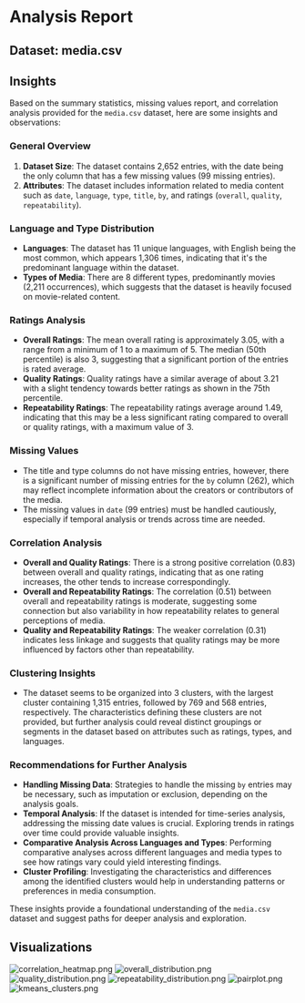 # Analysis Report

## Dataset: media.csv

## Insights
Based on the summary statistics, missing values report, and correlation analysis provided for the `media.csv` dataset, here are some insights and observations:

### General Overview
1. **Dataset Size**: The dataset contains 2,652 entries, with the date being the only column that has a few missing values (99 missing entries).
2. **Attributes**: The dataset includes information related to media content such as `date`, `language`, `type`, `title`, `by`, and ratings (`overall`, `quality`, `repeatability`).

### Language and Type Distribution
- **Languages**: The dataset has 11 unique languages, with English being the most common, which appears 1,306 times, indicating that it's the predominant language within the dataset.
- **Types of Media**: There are 8 different types, predominantly movies (2,211 occurrences), which suggests that the dataset is heavily focused on movie-related content.

### Ratings Analysis
- **Overall Ratings**: The mean overall rating is approximately 3.05, with a range from a minimum of 1 to a maximum of 5. The median (50th percentile) is also 3, suggesting that a significant portion of the entries is rated average.
- **Quality Ratings**: Quality ratings have a similar average of about 3.21 with a slight tendency towards better ratings as shown in the 75th percentile.
- **Repeatability Ratings**: The repeatability ratings average around 1.49, indicating that this may be a less significant rating compared to overall or quality ratings, with a maximum value of 3.

### Missing Values
- The title and type columns do not have missing entries, however, there is a significant number of missing entries for the `by` column (262), which may reflect incomplete information about the creators or contributors of the media.
- The missing values in `date` (99 entries) must be handled cautiously, especially if temporal analysis or trends across time are needed.

### Correlation Analysis
- **Overall and Quality Ratings**: There is a strong positive correlation (0.83) between overall and quality ratings, indicating that as one rating increases, the other tends to increase correspondingly.
- **Overall and Repeatability Ratings**: The correlation (0.51) between overall and repeatability ratings is moderate, suggesting some connection but also variability in how repeatability relates to general perceptions of media.
- **Quality and Repeatability Ratings**: The weaker correlation (0.31) indicates less linkage and suggests that quality ratings may be more influenced by factors other than repeatability.

### Clustering Insights
- The dataset seems to be organized into 3 clusters, with the largest cluster containing 1,315 entries, followed by 769 and 568 entries, respectively. The characteristics defining these clusters are not provided, but further analysis could reveal distinct groupings or segments in the dataset based on attributes such as ratings, types, and languages.

### Recommendations for Further Analysis
- **Handling Missing Data**: Strategies to handle the missing `by` entries may be necessary, such as imputation or exclusion, depending on the analysis goals.
- **Temporal Analysis**: If the dataset is intended for time-series analysis, addressing the missing date values is crucial. Exploring trends in ratings over time could provide valuable insights.
- **Comparative Analysis Across Languages and Types**: Performing comparative analyses across different languages and media types to see how ratings vary could yield interesting findings.
- **Cluster Profiling**: Investigating the characteristics and differences among the identified clusters would help in understanding patterns or preferences in media consumption.

These insights provide a foundational understanding of the `media.csv` dataset and suggest paths for deeper analysis and exploration.

## Visualizations

![correlation_heatmap.png](correlation_heatmap.png)
![overall_distribution.png](overall_distribution.png)
![quality_distribution.png](quality_distribution.png)
![repeatability_distribution.png](repeatability_distribution.png)
![pairplot.png](pairplot.png)
![kmeans_clusters.png](kmeans_clusters.png)
